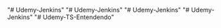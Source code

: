 "# Udemy-Jenkins" 
"# Udemy-Jenkins" 
"# Udemy-Jenkins" 
"# Udemy-Jenkins" 
"# Udemy-TS-Entendendo" 

